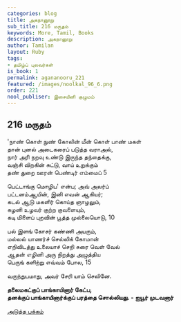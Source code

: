```yaml
---
categories: blog
title: அகநானூறு
sub_title: 216 மருதம்
keywords: More, Tamil, Books
description: அகநானூறு
author: Tamilan
layout: Ruby
tags:
- தமிழ்ப் புலவர்கள்
is_book: 1
permalink: agananooru_221
featured: /images/noolkal_96_6.png
order: 221
nool_publiser: இசையினி குழுமம்
---
```



## 216 மருதம்

'நாண் கொள் நுண் கோலின் மீன் கொள் பாண் மகள்  
தான் புனல் அடைகரைப் படுத்த வராஅல்,  
நார் அரி நறவு உண்டு இருந்த தந்தைக்கு,  
வஞ்சி விறகின் சுட்டு, வாய் உறுக்கும்  
தண் துறை ஊரன் பெண்டிர் எம்மைப் 5

பெட்டாங்கு மொழிப' என்ப; அவ் அலர்ப்  
பட்டனம்ஆயின், இனி எவன் ஆகியர்;  
கடல் ஆடு மகளிர் கொய்த ஞாழலும்,  
கழனி உழவர் குற்ற குவளையும்,  
கடி மிளைப் புறவின் பூத்த முல்லையொடு, 10

பல் இளங் கோசர் கண்ணி அயரும்,  
மல்லல் யாணர்ச் செல்லிக் கோமான்  
எறிவிடத்து உலையாச் செறி சுரை வெள் வேல்  
ஆதன் எழினி அரு நிறத்து அழுத்திய  
பெருங் களிற்று எவ்வம் போல, 15

வருந்துபமாது, அவர் சேரி யாம் செலினே.

**தலைமகட்குப் பாங்காயினார் கேட்ப,  
தனக்குப் பாங்காயினார்க்குப் பரத்தை சொல்லியது. - ஐயூர் முடவனார்**

[அடுத்த பக்கம்](agananooru_222)